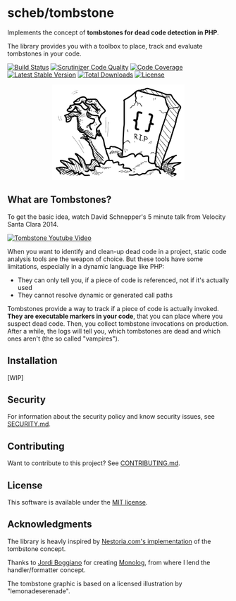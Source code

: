 scheb/tombstone
===============

Implements the concept of **tombstones for dead code detection in PHP**.

The library provides you with a toolbox to place, track and evaluate tombstones in your code.

[![Build Status](https://travis-ci.org/scheb/tombstone.svg?branch=1.x)](https://travis-ci.org/scheb/tombstone/branches)
[![Scrutinizer Code Quality](https://scrutinizer-ci.com/g/scheb/tombstone/badges/quality-score.png?b=1.x)](https://scrutinizer-ci.com/g/scheb/tombstone/?branch=1.x)
[![Code Coverage](https://scrutinizer-ci.com/g/scheb/tombstone/badges/coverage.png?b=1.x)](https://scrutinizer-ci.com/g/scheb/tombstone/?branch=1.x)
[![Latest Stable Version](https://poser.pugx.org/scheb/tombstone/v/stable.svg)](https://packagist.org/packages/scheb/tombstone)
[![Total Downloads](https://poser.pugx.org/scheb/tombstone/downloads)](https://packagist.org/packages/scheb/tombstone)
[![License](https://poser.pugx.org/scheb/tombstone/license.svg)](https://packagist.org/packages/scheb/tombstone)

<p align="center"><img alt="Logo" src="doc/tombstone-logo.svg" width="300" /></p>

What are Tombstones?
--------------------

To get the basic idea, watch David Schnepper's 5 minute talk from Velocity Santa Clara 2014.

<a href="https://www.youtube.com/watch?v=29UXzfQWOhQ" target="_blank">
    <img src="https://i.ytimg.com/vi/29UXzfQWOhQ/maxresdefault.jpg" alt="Tombstone Youtube Video" width="256" height="144" />
</a>

When you want to identify and clean-up dead code in a project, static code analysis tools are the weapon of choice. But
these tools have some limitations, especially in a dynamic language like PHP:

- They can only tell you, if a piece of code is referenced, not if it's actually used
- They cannot resolve dynamic or generated call paths

Tombstones provide a way to track if a piece of code is actually invoked. **They are executable markers in your code**,
that you can place where you suspect dead code. Then, you collect tombstone invocations on production. After a while,
the logs will tell you, which tombstones are dead and which ones aren't (the so called "vampires").

Installation
------------

[WIP]

Security
--------
For information about the security policy and know security issues, see [SECURITY.md](SECURITY.md).

Contributing
------------
Want to contribute to this project? See [CONTRIBUTING.md](CONTRIBUTING.md).

License
-------
This software is available under the [MIT license](LICENSE).

Acknowledgments
---------------

The library is heavly inspired by [Nestoria.com's implementation](http://devblog.nestoria.com/post/115930183873/tombstones-for-dead-code) of the tombstone concept.

Thanks to [Jordi Boggiano](https://github.com/Seldaek) for creating [Monolog](https://github.com/Seldaek/monolog), from
where I lend the handler/formatter concept.

The tombstone graphic is based on a licensed illustration by "lemonadeserenade".
